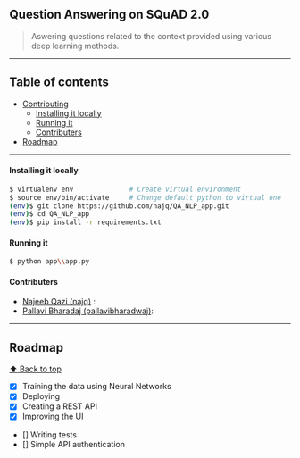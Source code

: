 <h2>Question Answering on SQuAD 2.0</h2>



> Aswering questions related to the context provided using various deep learning methods.



***

## Table of contents

- [Contributing](#testing)
    - [Installing it locally](#installing-it-locally)
    - [Running it](#running-it)
    - [Contributers](#contributers)
- [Roadmap](#roadmap)

***


#### Installing it locally

```bash
$ virtualenv env              # Create virtual environment
$ source env/bin/activate     # Change default python to virtual one
(env)$ git clone https://github.com/najq/QA_NLP_app.git
(env)$ cd QA_NLP_app
(env)$ pip install -r requirements.txt
```

#### Running it

```sh
$ python app\\app.py
```


#### Contributers

- [Najeeb Qazi (najq)](https://github.com/najq) : 
- [Pallavi Bharadaj (pallavibharadwaj)](https://github.com/pallavibharadwaj): 

***

## Roadmap
[:arrow_up: Back to top](#table-of-contents)

- [x] Training the data using Neural Networks
- [x] Deploying 
- [x] Creating a REST API
- [x] Improving the UI
- [] Writing tests
- [] Simple API authentication
